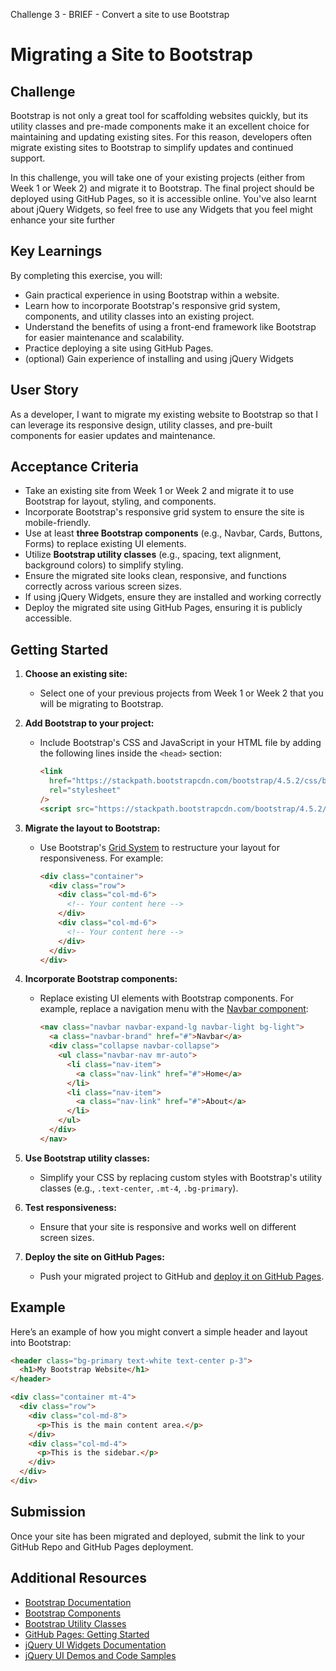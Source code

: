 Challenge 3 - BRIEF - Convert a site to use Bootstrap

# Migrating a Site to Bootstrap

## Challenge

Bootstrap is not only a great tool for scaffolding websites quickly, but its utility classes and pre-made components make it an excellent choice for maintaining and updating existing sites. For this reason, developers often migrate existing sites to Bootstrap to simplify updates and continued support.

In this challenge, you will take one of your existing projects (either from Week 1 or Week 2) and migrate it to Bootstrap. The final project should be deployed using GitHub Pages, so it is accessible online. You've also learnt about jQuery Widgets, so feel free to use any Widgets that you feel might enhance your site further

## Key Learnings

By completing this exercise, you will:

- Gain practical experience in using Bootstrap within a website.
- Learn how to incorporate Bootstrap's responsive grid system, components, and utility classes into an existing project.
- Understand the benefits of using a front-end framework like Bootstrap for easier maintenance and scalability.
- Practice deploying a site using GitHub Pages.
- (optional) Gain experience of installing and using jQuery Widgets

## User Story

As a developer, I want to migrate my existing website to Bootstrap so that I can leverage its responsive design, utility classes, and pre-built components for easier updates and maintenance.

## Acceptance Criteria

- Take an existing site from Week 1 or Week 2 and migrate it to use Bootstrap for layout, styling, and components.
- Incorporate Bootstrap's responsive grid system to ensure the site is mobile-friendly.
- Use at least **three Bootstrap components** (e.g., Navbar, Cards, Buttons, Forms) to replace existing UI elements.
- Utilize **Bootstrap utility classes** (e.g., spacing, text alignment, background colors) to simplify styling.
- Ensure the migrated site looks clean, responsive, and functions correctly across various screen sizes.
- If using jQuery Widgets, ensure they are installed and working correctly
- Deploy the migrated site using GitHub Pages, ensuring it is publicly accessible.

## Getting Started

1. **Choose an existing site:**

   - Select one of your previous projects from Week 1 or Week 2 that you will be migrating to Bootstrap.

2. **Add Bootstrap to your project:**
   - Include Bootstrap's CSS and JavaScript in your HTML file by adding the following lines inside the `<head>` section:
     ```html
     <link
       href="https://stackpath.bootstrapcdn.com/bootstrap/4.5.2/css/bootstrap.min.css"
       rel="stylesheet"
     />
     <script src="https://stackpath.bootstrapcdn.com/bootstrap/4.5.2/js/bootstrap.min.js"></script>
     ```
3. **Migrate the layout to Bootstrap:**

   - Use Bootstrap's [Grid System](https://getbootstrap.com/docs/4.5/layout/grid/) to restructure your layout for responsiveness. For example:
     ```html
     <div class="container">
       <div class="row">
         <div class="col-md-6">
           <!-- Your content here -->
         </div>
         <div class="col-md-6">
           <!-- Your content here -->
         </div>
       </div>
     </div>
     ```

4. **Incorporate Bootstrap components:**

   - Replace existing UI elements with Bootstrap components. For example, replace a navigation menu with the [Navbar component](https://getbootstrap.com/docs/4.5/components/navbar/):
     ```html
     <nav class="navbar navbar-expand-lg navbar-light bg-light">
       <a class="navbar-brand" href="#">Navbar</a>
       <div class="collapse navbar-collapse">
         <ul class="navbar-nav mr-auto">
           <li class="nav-item">
             <a class="nav-link" href="#">Home</a>
           </li>
           <li class="nav-item">
             <a class="nav-link" href="#">About</a>
           </li>
         </ul>
       </div>
     </nav>
     ```

5. **Use Bootstrap utility classes:**

   - Simplify your CSS by replacing custom styles with Bootstrap's utility classes (e.g., `.text-center`, `.mt-4`, `.bg-primary`).

6. **Test responsiveness:**

   - Ensure that your site is responsive and works well on different screen sizes.

7. **Deploy the site on GitHub Pages:**
   - Push your migrated project to GitHub and [deploy it on GitHub Pages](https://pages.github.com/).

## Example

Here’s an example of how you might convert a simple header and layout into Bootstrap:

```html
<header class="bg-primary text-white text-center p-3">
  <h1>My Bootstrap Website</h1>
</header>

<div class="container mt-4">
  <div class="row">
    <div class="col-md-8">
      <p>This is the main content area.</p>
    </div>
    <div class="col-md-4">
      <p>This is the sidebar.</p>
    </div>
  </div>
</div>
```

## Submission

Once your site has been migrated and deployed, submit the link to your GitHub Repo and GitHub Pages deployment.

## Additional Resources

- [Bootstrap Documentation](https://getbootstrap.com/docs/4.5/getting-started/introduction/)
- [Bootstrap Components](https://getbootstrap.com/docs/4.5/components/alerts/)
- [Bootstrap Utility Classes](https://getbootstrap.com/docs/4.5/utilities/spacing/)
- [GitHub Pages: Getting Started](https://docs.github.com/en/pages/getting-started-with-github-pages)
- [jQuery UI Widgets Documentation](https://api.jqueryui.com/category/widgets/)
- [jQuery UI Demos and Code Samples](https://jqueryui.com/)



